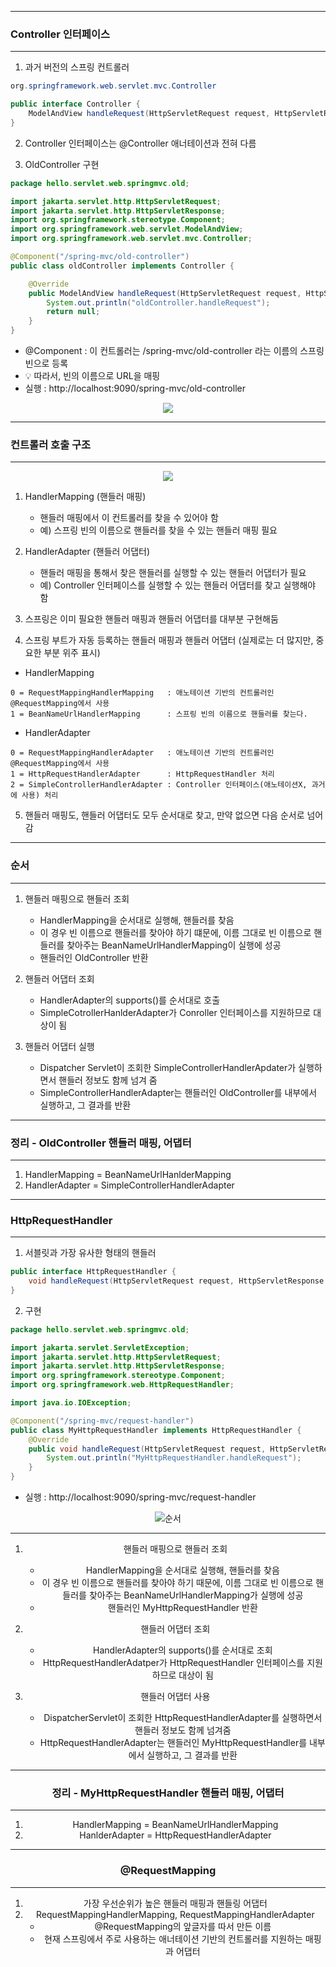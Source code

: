 ------
### Controller 인터페이스
------
1. 과거 버전의 스프링 컨트롤러
```java
org.springframework.web.servlet.mvc.Controller
```
```java
public interface Controller {
    ModelAndView handleRequest(HttpServletRequest request, HttpServletResponse response) throws Exception;
}
```

2. Controller 인터페이스는 @Controller 애너테이션과 전혀 다름

3. OldController 구현
```java
package hello.servlet.web.springmvc.old;

import jakarta.servlet.http.HttpServletRequest;
import jakarta.servlet.http.HttpServletResponse;
import org.springframework.stereotype.Component;
import org.springframework.web.servlet.ModelAndView;
import org.springframework.web.servlet.mvc.Controller;

@Component("/spring-mvc/old-controller")
public class oldController implements Controller {

    @Override
    public ModelAndView handleRequest(HttpServletRequest request, HttpServletResponse response) throws Exception {
        System.out.println("oldController.handleRequest");
        return null;
    }
}
```

  - @Component : 이 컨트롤러는 /spring-mvc/old-controller 라는 이름의 스프링 빈으로 등록
  - 💡 따라서, 빈의 이름으로 URL을 매핑
  - 실행 : http://localhost:9090/spring-mvc/old-controller
<div align="center">
<img src="https://github.com/sooyounghan/Spring/assets/34672301/0b34821c-9dc2-494b-b865-f5a454386264">
</div>

-----
### 컨트롤러 호출 구조
-----
<div align="center">
<img src="https://github.com/sooyounghan/Spring/assets/34672301/089d825d-d4fa-40e0-af80-a7f21734a1a5">
</div>

1. HandlerMapping (핸들러 매핑)
   - 핸들러 매핑에서 이 컨트롤러를 찾을 수 있어야 함
   - 예) 스프링 빈의 이름으로 핸들러를 찾을 수 있는 핸들러 매핑 필요

2. HandlerAdapter (핸들러 어댑터)
   - 핸들러 매핑을 통해서 찾은 핸들러를 실행할 수 있는 핸들러 어댑터가 필요
   - 예) Controller 인터페이스를 실행할 수 있는 핸들러 어댑터를 찾고 실행해야 함

3. 스프링은 이미 필요한 핸들러 매핑과 핸들러 어댑터를 대부분 구현해둠
4. 스프링 부트가 자동 등록하는 핸들러 매핑과 핸들러 어댑터 (실제로는 더 많지만, 중요한 부분 위주 표시)
  - HandlerMapping
```
0 = RequestMappingHandlerMapping   : 애노테이션 기반의 컨트롤러인 @RequestMapping에서 사용 
1 = BeanNameUrlHandlerMapping      : 스프링 빈의 이름으로 핸들러를 찾는다.
```

  - HandlerAdapter
```
0 = RequestMappingHandlerAdapter   : 애노테이션 기반의 컨트롤러인 @RequestMapping에서 사용 
1 = HttpRequestHandlerAdapter      : HttpRequestHandler 처리
2 = SimpleControllerHandlerAdapter : Controller 인터페이스(애노테이션X, 과거에 사용) 처리
```

5. 핸들러 매핑도, 핸들러 어댑터도 모두 순서대로 찾고, 만약 없으면 다음 순서로 넘어감

-----
### 순서
-----
1. 핸들러 매핑으로 핸들러 조회
   - HandlerMapping을 순서대로 실행해, 핸들러를 찾음
   - 이 경우 빈 이름으로 핸들러를 찾아야 하기 떄문에, 이름 그대로 빈 이름으로 핸들러를 찾아주는 BeanNameUrlHandlerMapping이 실행에 성공
   - 핸들러인 OldController 반환

2. 핸들러 어댑터 조회
   - HandlerAdapter의 supports()를 순서대로 호출
   - SimpleCotrollerHanlderAdapter가 Conroller 인터페이스를 지원하므로 대상이 됨

3. 핸들러 어댑터 실행
   - Dispatcher Servlet이 조회한 SimpleControllerHandlerApdater가 실행하면서 핸들러 정보도 함께 넘겨 줌
   - SimpleControllerHandlerAdapter는 핸들러인 OldController를 내부에서 실행하고, 그 결과를 반환

-----
### 정리 - OldController 핸들러 매핑, 어댑터
-----
1. HandlerMapping = BeanNameUrlHanlderMapping
2. HandlerAdapter = SimpleControllerHandlerAdapter

-----
### HttpRequestHandler
-----
1. 서블릿과 가장 유사한 형태의 핸들러
```java
public interface HttpRequestHandler {
    void handleRequest(HttpServletRequest request, HttpServletResponse response) throws ServletException, IOException;
}
```

2. 구현
```java
package hello.servlet.web.springmvc.old;

import jakarta.servlet.ServletException;
import jakarta.servlet.http.HttpServletRequest;
import jakarta.servlet.http.HttpServletResponse;
import org.springframework.stereotype.Component;
import org.springframework.web.HttpRequestHandler;

import java.io.IOException;

@Component("/spring-mvc/request-handler")
public class MyHttpRequestHandler implements HttpRequestHandler {
    @Override
    public void handleRequest(HttpServletRequest request, HttpServletResponse response) throws ServletException, IOException {
        System.out.println("MyHttpRequestHandler.handleRequest");
    }
}
```

  - 실행 : http://localhost:9090/spring-mvc/request-handler
<div align="center">
<img src="https://github.com/sooyounghan/Spring/assets/34672301/f2447d29-f128-4546-aed0-ec84f9f2af14>
</div>

-----
### 순서
-----
1. 핸들러 매핑으로 핸들러 조회
   - HandlerMapping을 순서대로 실행해, 핸들러를 찾음
   - 이 경우 빈 이름으로 핸들러를 찾아야 하기 때문에, 이름 그대로 빈 이름으로 핸들러를 찾아주는 BeanNameUrlHandlerMapping가 실행에 성공
   - 핸들러인 MyHttpRequestHandler 반환

2. 핸들러 어댑터 조회
   - HandlerAdapter의 supports()를 순서대로 조회
   - HttpRequestHandlerAdatper가 HttpRequestHandler 인터페이스를 지원하므로 대상이 됨

3. 핸들러 어댑터 사용
   - DispatcherServlet이 조회한 HttpRequestHandlerAdapter를 실행하면서 핸들러 정보도 함께 넘겨줌
   - HttpRequestHandlerAdapter는 핸들러인 MyHttpRequestHandler를 내부에서 실행하고, 그 결과를 반환

-----
### 정리 - MyHttpRequestHandler 핸들러 매핑, 어댑터
-----
1. HandlerMapping = BeanNameUrlHandlerMapping
2. HanlderAdapter = HttpRequestHandlerAdapter

-----
### @RequestMapping
-----
1. 가장 우선순위가 높은 핸들러 매핑과 핸들링 어댑터
2. RequestMappingHandlerMapping, RequestMappingHandlerAdapter
   - @RequestMapping의 앞글자를 따서 만든 이름
   - 현재 스프링에서 주로 사용하는 애너테이션 기반의 컨트롤러를 지원하는 매핑과 어댑터

